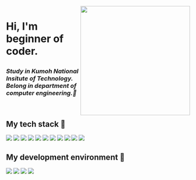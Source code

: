 <img align="right" src="https://user-images.githubusercontent.com/93969640/178654026-074ef380-0496-4931-85a9-a19f035918fa.png" width ="300"/>

<h1> Hi, I'm beginner of coder.
<p>
 <em>
  <h3>
  Study in Kumoh National Insitute of Technology.<br>
  Belong in department of computer engineering.🤔
  </h3>
 </em>
</p>

<br/>
<h2> My tech stack 📝 </h2>
<p>
 <img src="https://img.shields.io/badge/HTML5-red?style=flat-square&logo=html5&logoColor=white"/>
 <img src="https://img.shields.io/badge/Kotlin-9cf?style=flat-square&logo=kotlin&logoColor=white"/>
 <img src="https://img.shields.io/badge/C-blue?style=flat-square&logo=c&logoColor=white"/>
 <img src="https://img.shields.io/badge/C++-9cf?style=flat-square&logo=cplusplus&logoColor=white"/>
 <img src="https://img.shields.io/badge/C#-9cf?style=flat-square&logo=c#&logoColor=white"/>
 <img src="https://img.shields.io/badge/Java-9cf?style=flat-square&logo=java&logoColor=white"/>
 <img src="https://img.shields.io/badge/Python-9cf?style=flat-square&logo=python&logoColor=white"/>
 <img src="https://img.shields.io/badge/Typescript-9cf?style=flat-square&logo=typescript&logoColor=white"/> 
 <img src="https://img.shields.io/badge/Javascript-9cf?style=flat-square&logo=javascript&logoColor=white"/>
 <img src="https://img.shields.io/badge/Linux-9cf?style=flat-square&logo=linux&logoColor=white"/>
 <img src="https://img.shields.io/badge/CSS3-red?style=flat-square&logo=css3&logoColor=white"/>
</p>
<h2> My development environment 🔨 </h2>
<p>
 <img src="https://img.shields.io/badge/VisualStudio-red?style=flat-square&logo=visualstudio&logoColor=white"/>
 <img src="https://img.shields.io/badge/Github-red?style=flat-square&logo=github&logoColor=white"/>
 <img src="https://img.shields.io/badge/AndroidStudio-red?style=flat-square&logo=androidstudio&logoColor=white"/>
 <img src="https://img.shields.io/badge/Eclipse-red?style=flat-square&logo=eclipse&logoColor=white"/>

